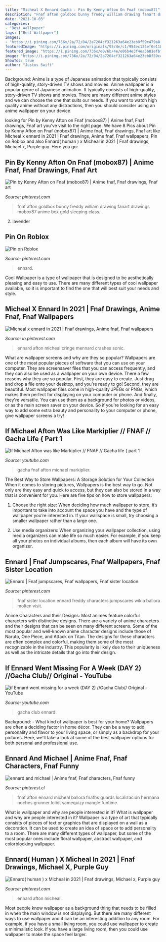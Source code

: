 ```yaml
---
title: "Micheal X Ennard Gacha : Pin By Kenny Afton On Fnaf (mobox87)"
description: "Fnaf afton goldbox bunny freddy william drawing fanart drawings mobox87 anime box gold sleeping class"
date: "2021-10-03"
categories:
- "Best Wallpaper"
tags: ["Best Wallpaper"]
images:
- "https://i.pinimg.com/736x/2a/72/04/2a7204cf321263a64e23eb8f59c479a8.jpg"
featuredImage: "https://i.pinimg.com/originals/95/4e/c1/954ec124ef0e1180734fe5ce675eb0d1.jpg"
featured_image: "https://i.pinimg.com/736x/e0/6b/4e/e06b4e3f4ea5b81efbfc2c8d87014af8.jpg"
image: "https://i.pinimg.com/736x/2a/72/04/2a7204cf321263a64e23eb8f59c479a8.jpg"
ShowToc: true
author: "Justus Swift"
---
```



Background: Anime is a type of Japanese animation that typically consists of high-quality, story-driven TV shows and movies.
Anime wallpaper is a popular genre of Japanese animation. It typically consists of high-quality, story-driven TV shows and movies. There are many different anime styles and we can choose the one that suits our needs. If you want to watch high quality anime without any distractions, then you should consider using an anime wallpaper on your device.

	

		
looking for Pin by Kenny Afton on Fnaf (mobox87) | Anime fnaf, Fnaf drawings, Fnaf art you've visit to the right page. We have 8 Pics about Pin by Kenny Afton on Fnaf (mobox87) | Anime fnaf, Fnaf drawings, Fnaf art like Micheal x ennard in 2021 | Fnaf drawings, Anime fnaf, Fnaf wallpapers, Pin on Roblox and also Ennard( human ) x Micheal in 2021 | Fnaf drawings, Michael x, Purple guy. Here you go:
		
    
## Pin By Kenny Afton On Fnaf (mobox87) | Anime Fnaf, Fnaf Drawings, Fnaf Art

<img loading=lazy src="https://i.pinimg.com/originals/95/4e/c1/954ec124ef0e1180734fe5ce675eb0d1.jpg" onerror="this.onerror=null;this.src='https://tse3.mm.bing.net/th?id=OIP.6pPx3cI47OQ86Gh0d_XzgAHaE4&amp;pid=15.1';" alt="Pin by Kenny Afton on Fnaf (mobox87) | Anime fnaf, Fnaf drawings, Fnaf art">

_Source: pinterest.com_

>fnaf afton goldbox bunny freddy william drawing fanart drawings mobox87 anime box gold sleeping class. 

	

2. lavender 

    
## Pin On Roblox

<img loading=lazy src="https://i.pinimg.com/736x/df/4d/71/df4d71df227a4d93b6dd36c6b3f78b3a.jpg" onerror="this.onerror=null;this.src='https://tse2.mm.bing.net/th?id=OIP.SuLwk715JfpqD5Z5b-ROzwHaFj&amp;pid=15.1';" alt="Pin on Roblox">

_Source: pinterest.com_

>ennard. 

	

Cool Wallpaper is a type of wallpaper that is designed to be aesthetically pleasing and easy to use. There are many different types of cool wallpaper available, so it is important to find the one that will best suit your needs and style.

    
## Micheal X Ennard In 2021 | Fnaf Drawings, Anime Fnaf, Fnaf Wallpapers

<img loading=lazy src="https://i.pinimg.com/736x/10/47/06/104706ddc55d6392bd47ae1b6c1d69d9.jpg" onerror="this.onerror=null;this.src='https://tse4.mm.bing.net/th?id=OIP.tcp5MeRz5mPZBT5lVhsBqQHaHa&amp;pid=15.1';" alt="Micheal x ennard in 2021 | Fnaf drawings, Anime fnaf, Fnaf wallpapers">

_Source: in.pinterest.com_

>ennard afton micheal cringe mennard crashes sonic. 

	

What are wallpaper screens and why are they so popular?
Wallpapers are one of the most popular pieces of software that you can use on your computer. They are screensaver files that you can access frequently, and they can also be used as a wallpaper on your own device. There a few reasons why they are so popular. First, they are easy to create. Just drag and drop a file onto your desktop, and you're ready to go! Second, they are beautiful. Most wallpaper files come in high-quality JPEGs or PNGs, which makes them perfect for displaying on your computer or phone. And finally, they're versatile. You can use them as a background for photos or videos, or as the main screen saver on your device. So if you're looking for an easy way to add some extra beauty and personality to your computer or phone, give wallpaper screens a try!

    
## If Michael Afton Was Like Markiplier // FNAF // Gacha Life { Part 1

<img loading=lazy src="https://i.ytimg.com/vi/elJBD6HCqz0/maxresdefault.jpg" onerror="this.onerror=null;this.src='https://tse4.mm.bing.net/th?id=OIP.QRFInWSbDoh9fqFTLkLJTAHaEK&amp;pid=15.1';" alt="If Michael Afton was like Markiplier // FNAF // Gacha life { part 1">

_Source: youtube.com_

>gacha fnaf afton michael markiplier. 

	

The Best Way to Store Wallpapers: A Storage Solution for Your Collection
When it comes to storing pictures, Wallpapers is the best way to go. Not only are they easy and quick to access, but they can also be stored in a way that is convenient for you. Here are five tips on how to store wallpapers:
1) Choose the right size: When deciding how much wallpaper to store, it’s important to take into account the space you have and the type of wallpaper you’re interested in. If your wallspace is small, try choosing a smaller wallpaper rather than a large one.

2) Use media organizers: When organizing your wallpaper collection, using media organizers can make life so much easier. For example, if you keep all your photos on individual albums, then each album will have its own organizer.

    
## Ennard | Fnaf Jumpscares, Fnaf Wallpapers, Fnaf Sister Location

<img loading=lazy src="https://i.pinimg.com/736x/e0/6b/4e/e06b4e3f4ea5b81efbfc2c8d87014af8.jpg" onerror="this.onerror=null;this.src='https://tse1.mm.bing.net/th?id=OIP.LXVm5hB4z09ONr-l-EKQ8QHaHa&amp;pid=15.1';" alt="Ennard | Fnaf jumpscares, Fnaf wallpapers, Fnaf sister location">

_Source: pinterest.com_

>fnaf sister location ennard freddy characters jumpscares wikia ballora molten visit. 

	

Anime Characters and their Designs: Most animes feature colorful characters with distinctive designs.
There are a variety of anime characters and their designs that can be seen on many different screens. Some of the most popular and well-known anime character designs include those of Naruto, One Piece, and Attack on Titan. The designs for these characters are often complex and colorful, making them some of the most recognizable in the industry. This popularity is likely due to their uniqueness as well as the intricate details that go into their design.

    
## If Ennard Went Missing For A Week (DAY 2) //Gacha Club// Original - YouTube

<img loading=lazy src="https://i.ytimg.com/vi/ZXe_aSWaVYQ/hqdefault.jpg" onerror="this.onerror=null;this.src='https://tse4.mm.bing.net/th?id=OIP.nnfAYcqifb0ttybyl4XyFAHaFj&amp;pid=15.1';" alt="if Ennard went missing for a week (DAY 2) //Gacha Club// Original - YouTube">

_Source: youtube.com_

>gacha club ennard. 

	

Background: - What kind of wallpaper is best for your home?
Wallpapers are often a deciding factor in home décor. They can be a way to add personality and flavor to your living space, or simply as a backdrop for your pictures. Here, we'll take a look at some of the best wallpaper options for both personal and professional use.

    
## Ennard And Michael | Anime Fnaf, Fnaf Characters, Fnaf Funny

<img loading=lazy src="https://i.pinimg.com/736x/d6/48/71/d648717214c5e443124d5a558bf79df3.jpg" onerror="this.onerror=null;this.src='https://tse2.mm.bing.net/th?id=OIP.m0b_CxjxbZx1ClW9V0uSagHaFv&amp;pid=15.1';" alt="ennard and michael | Anime fnaf, Fnaf characters, Fnaf funny">

_Source: pinterest.cl_

>fnaf afton ennard micheal ballora fnafhs guards localización hermana noches grunner lolbit samequizy mangle funtime. 

	

What is wallpaper and why are people interested in it?
What is wallpaper and why are people interested in it?
Wallpaper is a type of art that typically consists of pieces of text or graphics that are displayed on a wall as a decoration. It can be used to create an idea of space or to add personality to a room. There are many different types of wallpaper, but some of the most popular ones include floral wallpaper, abstract wallpaper, and colorblocking wallpaper.

    
## Ennard( Human ) X Micheal In 2021 | Fnaf Drawings, Michael X, Purple Guy

<img loading=lazy src="https://i.pinimg.com/736x/2a/72/04/2a7204cf321263a64e23eb8f59c479a8.jpg" onerror="this.onerror=null;this.src='https://tse4.mm.bing.net/th?id=OIP._CxYTR0v6xHtonCVLNUx-gHaFz&amp;pid=15.1';" alt="Ennard( human ) x Micheal in 2021 | Fnaf drawings, Michael x, Purple guy">

_Source: pinterest.com_

>ennard afton micheal. 

	

Most people know wallpaper as a background thing that needs to be filled in when the main window is not displaying. But there are many different ways to use wallpaper and it can be an interesting addition to any room. For example, if you have a small living room, you could use wallpaper to create a minimalistic look. If you have a large living room, then you could use wallpaper to make the space feel larger.

